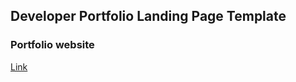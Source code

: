 ## Developer Portfolio Landing Page Template

### Portfolio website
[Link](https://talha-arshad.github.io/)

